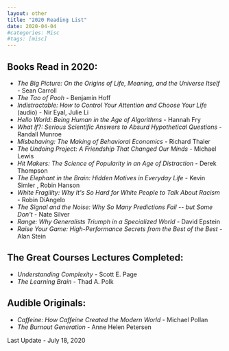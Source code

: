 ```yaml
---
layout: other
title: "2020 Reading List"
date: 2020-04-04
#categories: Misc
#tags: [misc]
---
```


## Books Read in 2020:

- _The Big Picture: On the Origins of Life, Meaning, and the Universe Itself_ - Sean Carroll
- _The Tao of Pooh_ - Benjamin Hoff
- _Indistractable: How to Control Your Attention and Choose Your Life_ (audio) - Nir Eyal, Julie Li
- _Hello World: Being Human in the Age of Algorithms_ - Hannah Fry
- _What If?: Serious Scientific Answers to Absurd Hypothetical Questions_ - Randall Munroe
- _Misbehaving: The Making of Behavioral Economics_ - Richard Thaler
- _The Undoing Project: A Friendship That Changed Our Minds_ - Michael Lewis
- _Hit Makers: The Science of Popularity in an Age of Distraction_ - Derek Thompson
- _The Elephant in the Brain: Hidden Motives in Everyday Life_ - Kevin Simler , Robin Hanson
- _White Fragility: Why It's So Hard for White People to Talk About Racism_ - Robin DiAngelo
- _The Signal and the Noise: Why So Many Predictions Fail -- but Some Don't_ - Nate Silver
- _Range: Why Generalists Triumph in a Specialized World_ - David Epstein
- _Raise Your Game: High-Performance Secrets from the Best of the Best_ - Alan Stein

## The Great Courses Lectures Completed:

- _Understanding Complexity_ - Scott E. Page
- _The Learning Brain_ - Thad A. Polk

## Audible Originals:

- _Caffeine: How Caffeine Created the Modern World_ - Michael Pollan
- _The Burnout Generation_ - Anne Helen Petersen

Last Update - July 18, 2020